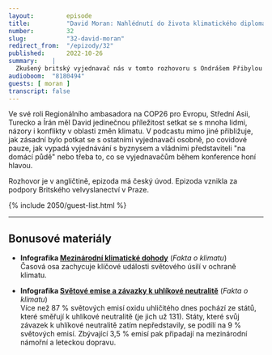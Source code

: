 ```yaml
---
layout:         episode
title:          "David Moran: Nahlédnutí do života klimatického diplomata. (ENG)"
number:         32
slug:           "32-david-moran"
redirect_from:  "/epizody/32"
published:      2022-10-26
summary:    |
  Zkušený britský vyjednavač nás v tomto rozhovoru s Ondrášem Přibylou nechává nahlédnout do zákulisí klimatických jednání i diplomacie samotné. To nejdůležitější na jeho práci je prý umět naslouchat. Musí pochopit postoje jednotlivých stran a umět si představit kroky, na kterých by se tyto strany mohly dohodnout.
audioboom:  "8180494"
guests: [ moran ]
transcript: false
---
```


Ve své roli Regionálního ambasadora na COP26 pro Evropu, Střední Asii, Turecko a Írán  měl David jedinečnou příležitost setkat se s mnoha lidmi, názory i konflikty v oblasti změn klimatu. V podcastu mimo jiné přibližuje, jak zásadní bylo potkat se s ostatními vyjednavači osobně, po covidové pauze, jak vypadá vyjednávání s byznysem a vládními představiteli "na domácí půdě" nebo třeba to, co se vyjednavačům během konference honí hlavou.

Rozhovor je v angličtině, epizoda má český úvod. Epizoda vznikla za podpory Britského velvyslanectví v Praze.


{% include 2050/guest-list.html %}

---

## Bonusové materiály

<div class="bonus-material" markdown="1">

* **Infografika [Mezinárodní klimatické dohody](https://faktaoklimatu.cz/infografiky/svetove-dohody)** (_Fakta o klimatu_)  
  Časová osa zachycuje klíčové události světového úsilí v ochraně klimatu.
  
* **Infografika [Světové emise a závazky k uhlíkové neutralitě](https://faktaoklimatu.cz/infografiky/emisni-zavazky)** (_Fakta o klimatu_)  
  Více než 87 % světových emisí oxidu uhličitého dnes pochází ze států, které směřují k uhlíkové neutralitě (je jich už 131). Státy, které svůj závazek k uhlíkové neutralitě zatím nepředstavily, se podílí na 9 % světových emisí. Zbývající 3,5 % emisí pak připadají na mezinárodní námořní a leteckou dopravu.
  
</div>

